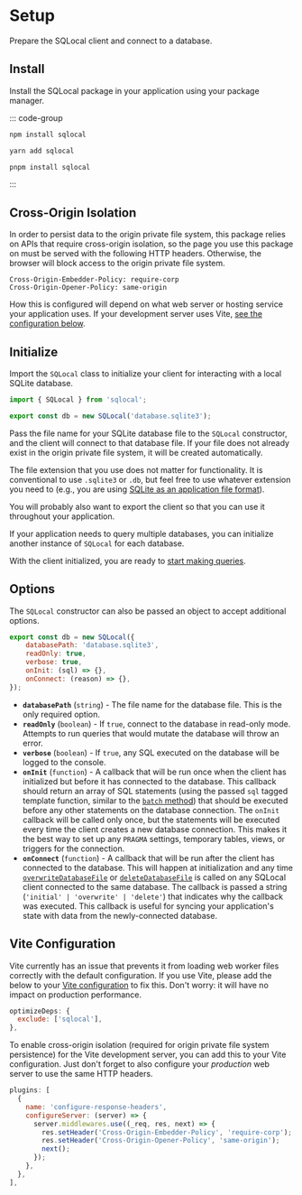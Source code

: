 # Setup

Prepare the SQLocal client and connect to a database.

## Install

Install the SQLocal package in your application using your package manager.

::: code-group

```sh [npm]
npm install sqlocal
```

```sh [yarn]
yarn add sqlocal
```

```sh [pnpm]
pnpm install sqlocal
```

:::

## Cross-Origin Isolation

In order to persist data to the origin private file system, this package relies on APIs that require cross-origin isolation, so the page you use this package on must be served with the following HTTP headers. Otherwise, the browser will block access to the origin private file system.

```http
Cross-Origin-Embedder-Policy: require-corp
Cross-Origin-Opener-Policy: same-origin
```

How this is configured will depend on what web server or hosting service your application uses. If your development server uses Vite, [see the configuration below](#vite-configuration).

## Initialize

Import the `SQLocal` class to initialize your client for interacting with a local SQLite database.

```javascript
import { SQLocal } from 'sqlocal';

export const db = new SQLocal('database.sqlite3');
```

Pass the file name for your SQLite database file to the `SQLocal` constructor, and the client will connect to that database file. If your file does not already exist in the origin private file system, it will be created automatically.

The file extension that you use does not matter for functionality. It is conventional to use `.sqlite3` or `.db`, but feel free to use whatever extension you need to (e.g., you are using [SQLite as an application file format](https://www.sqlite.org/aff_short.html)).

You will probably also want to export the client so that you can use it throughout your application.

If your application needs to query multiple databases, you can initialize another instance of `SQLocal` for each database.

With the client initialized, you are ready to [start making queries](/api/sql).

<!-- @include: ../_partials/initialization-note.md -->

## Options

The `SQLocal` constructor can also be passed an object to accept additional options.

```javascript
export const db = new SQLocal({
	databasePath: 'database.sqlite3',
	readOnly: true,
	verbose: true,
	onInit: (sql) => {},
	onConnect: (reason) => {},
});
```

- **`databasePath`** (`string`) - The file name for the database file. This is the only required option.
- **`readOnly`** (`boolean`) - If `true`, connect to the database in read-only mode. Attempts to run queries that would mutate the database will throw an error.
- **`verbose`** (`boolean`) - If `true`, any SQL executed on the database will be logged to the console.
- **`onInit`** (`function`) - A callback that will be run once when the client has initialized but before it has connected to the database. This callback should return an array of SQL statements (using the passed `sql` tagged template function, similar to the [`batch` method](../api/batch.md)) that should be executed before any other statements on the database connection. The `onInit` callback will be called only once, but the statements will be executed every time the client creates a new database connection. This makes it the best way to set up any `PRAGMA` settings, temporary tables, views, or triggers for the connection.
- **`onConnect`** (`function`) - A callback that will be run after the client has connected to the database. This will happen at initialization and any time [`overwriteDatabaseFile`](/api/overwritedatabasefile) or [`deleteDatabaseFile`](/api/deletedatabasefile) is called on any SQLocal client connected to the same database. The callback is passed a string (`'initial' | 'overwrite' | 'delete'`) that indicates why the callback was executed. This callback is useful for syncing your application's state with data from the newly-connected database.

## Vite Configuration

Vite currently has an issue that prevents it from loading web worker files correctly with the default configuration. If you use Vite, please add the below to your [Vite configuration](https://vitejs.dev/config/) to fix this. Don't worry: it will have no impact on production performance.

```javascript
optimizeDeps: {
  exclude: ['sqlocal'],
},
```

To enable cross-origin isolation (required for origin private file system persistence) for the Vite development server, you can add this to your Vite configuration. Just don't forget to also configure your _production_ web server to use the same HTTP headers.

```javascript
plugins: [
  {
    name: 'configure-response-headers',
    configureServer: (server) => {
      server.middlewares.use((_req, res, next) => {
        res.setHeader('Cross-Origin-Embedder-Policy', 'require-corp');
        res.setHeader('Cross-Origin-Opener-Policy', 'same-origin');
        next();
      });
    },
  },
],
```
